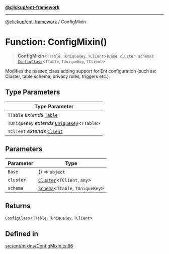 [**@clickup/ent-framework**](../README.md)

***

[@clickup/ent-framework](../globals.md) / ConfigMixin

# Function: ConfigMixin()

> **ConfigMixin**\<`TTable`, `TUniqueKey`, `TClient`\>(`Base`, `cluster`, `schema`): [`ConfigClass`](../interfaces/ConfigClass.md)\<`TTable`, `TUniqueKey`, `TClient`\>

Modifies the passed class adding support for Ent configuration (such as:
Cluster, table schema, privacy rules, triggers etc.).

## Type Parameters

| Type Parameter |
| ------ |
| `TTable` *extends* [`Table`](../type-aliases/Table.md) |
| `TUniqueKey` *extends* [`UniqueKey`](../type-aliases/UniqueKey.md)\<`TTable`\> |
| `TClient` *extends* [`Client`](../classes/Client.md) |

## Parameters

| Parameter | Type |
| ------ | ------ |
| `Base` | () => `object` |
| `cluster` | [`Cluster`](../classes/Cluster.md)\<`TClient`, `any`\> |
| `schema` | [`Schema`](../classes/Schema.md)\<`TTable`, `TUniqueKey`\> |

## Returns

[`ConfigClass`](../interfaces/ConfigClass.md)\<`TTable`, `TUniqueKey`, `TClient`\>

## Defined in

[src/ent/mixins/ConfigMixin.ts:86](https://github.com/clickup/ent-framework/blob/master/src/ent/mixins/ConfigMixin.ts#L86)
